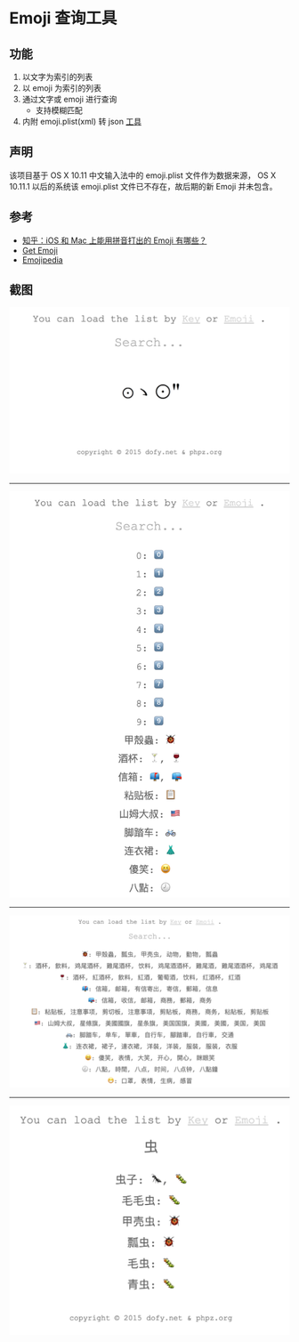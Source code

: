 # Emoji 查询工具

## 功能

1. 以文字为索引的列表
1. 以 emoji 为索引的列表
1. 通过文字或 emoji 进行查询
    - 支持模糊匹配
1. 内附 emoji.plist(xml) 转 json [工具](tool)

## 声明

该项目基于 OS X 10.11 中文输入法中的 emoji.plist 文件作为数据来源，
OS X 10.11.1 以后的系统该 emoji.plist 文件已不存在，故后期的新 Emoji
并未包含。

## 参考

- [知乎：iOS 和 Mac 上能用拼音打出的 Emoji 有哪些？](https://www.zhihu.com/question/26786869/answer/64265262)
- [Get Emoji](http://getemoji.com/)
- [Emojipedia](http://emojipedia.org/)

## 截图

![emoji 00](images/emoji00.png)

---

![emoji 01](images/emoji01.png)

---

![emoji 02](images/emoji02.png)

---

![emoji 03](images/emoji03.png)

